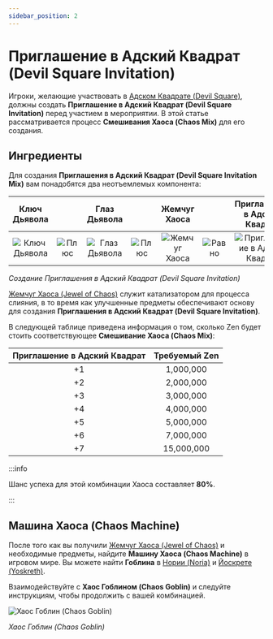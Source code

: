 ```yaml
---
sidebar_position: 2
---
```


# Приглашение в Адский Квадрат (Devil Square Invitation)

Игроки, желающие участвовать в [Адском Квадрате (Devil Square)](/events/devil-square), должны создать **Приглашение в Адский Квадрат (Devil Square Invitation)** перед участием в мероприятии. В этой статье рассматривается процесс **Смешивания Хаоса (Chaos Mix)** для его создания.

## Ингредиенты

Для создания **Приглашения в Адский Квадрат (Devil Square Invitation Mix)** вам понадобятся два неотъемлемых компонента:

|                      Ключ Дьявола                      |                                       |                      Глаз Дьявола                      |                                       |                 Жемчуг Хаоса                 |                                        |                         Приглашение в Адский Квадрат                          |
| :----------------------------------------------------: | :-----------------------------------: | :----------------------------------------------------: | :-----------------------------------: | :------------------------------------------: | :------------------------------------: | :---------------------------------------------------------------------------: |
| ![Ключ Дьявола](/img/items/invitations/devils-key.png) | ![Плюс](/img/items/invitations/+.png) | ![Глаз Дьявола](/img/items/invitations/devils-eye.png) | ![Плюс](/img/items/invitations/+.png) | ![Жемчуг Хаоса](/img/items/jewels/chaos.png) | ![Равно](/img/items/invitations/=.png) | ![Приглашение в Адский Квадрат](/img/items/invitations/devils-invitation.png) |

_Создание Приглашения в Адский Квадрат (Devil Square Invitation)_

[Жемчуг Хаоса (Jewel of Chaos)](/items/jewels/regular-jewels/jewel-of-chaos) служит катализатором для процесса слияния, в то время как улучшенные предметы обеспечивают основу для создания **Приглашения в Адский Квадрат (Devil Square Invitation)**.

В следующей таблице приведена информация о том, сколько Zen будет стоить соответствующее **Смешивание Хаоса (Chaos Mix)**:

| Приглашение в Адский Квадрат | Требуемый Zen |
| :--------------------------: | :-----------: |
|              +1              |   1,000,000   |
|              +2              |   2,000,000   |
|              +3              |   3,000,000   |
|              +4              |   4,000,000   |
|              +5              |   5,000,000   |
|              +6              |   7,000,000   |
|              +7              |  15,000,000   |

:::info

Шанс успеха для этой комбинации Хаоса составляет **80%**.

:::

## Машина Хаоса (Chaos Machine)

После того как вы получили [Жемчуг Хаоса (Jewel of Chaos)](/items/jewels/regular-jewels/jewel-of-chaos) и необходимые предметы, найдите **Машину Хаоса (Chaos Machine)** в игровом мире. Вы можете найти **Гоблина** в [Нории (Noria)](/maps/noria) и [Йоскрете (Yoskreth)](/maps/yoskreth).

Взаимодействуйте с **Хаос Гоблином (Chaos Goblin)** и следуйте инструкциям, чтобы продолжить с вашей комбинацией.

![Хаос Гоблин (Chaos Goblin)](/img/crafting/chaos-goblin.png)

_Хаос Гоблин (Chaos Goblin)_
